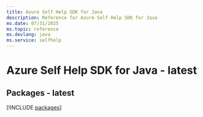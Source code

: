 ```yaml
---
title: Azure Self Help SDK for Java
description: Reference for Azure Self Help SDK for Java
ms.date: 07/31/2025
ms.topic: reference
ms.devlang: java
ms.service: selfhelp
---
```

# Azure Self Help SDK for Java - latest
## Packages - latest
[!INCLUDE [packages](self-help-index.md)]